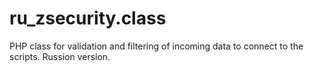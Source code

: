# ru_zsecurity.class
 PHP class for validation and filtering of incoming data to connect to the scripts. Russion version.
